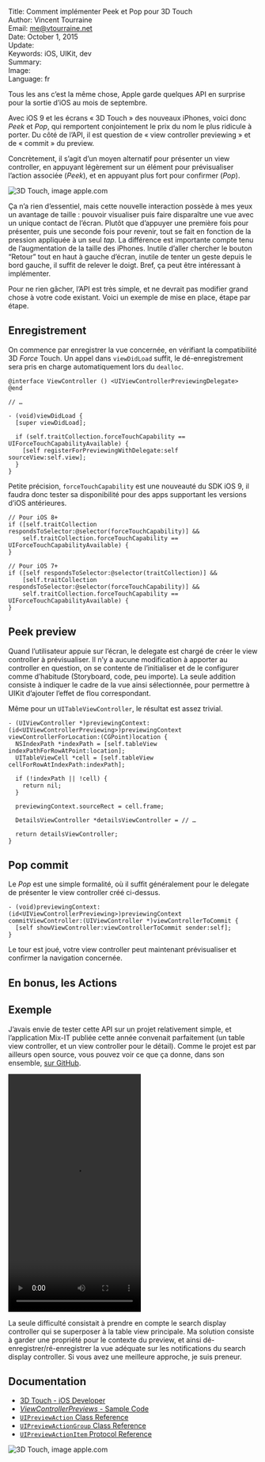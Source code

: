 Title:    Comment implémenter Peek et Pop pour 3D Touch  
Author:   Vincent Tourraine  
Email:    me@vtourraine.net  
Date:     October 1, 2015  
Update:   
Keywords: iOS, UIKit, dev  
Summary:    
Image:       
Language: fr  


Tous les ans c’est la même chose, Apple garde quelques API en surprise pour la sortie d’iOS au mois de septembre.

Avec iOS 9 et les écrans « 3D Touch » des nouveaux iPhones, voici donc _Peek_ et _Pop_, qui remportent conjointement le prix du nom le plus ridicule à porter. Du côté de l’API, il est question de « view controller previewing » et de « commit » du preview.

Concrètement, il s’agit d’un moyen alternatif pour présenter un view controller, en appuyant légèrement sur un élément pour prévisualiser l’action associée (_Peek_), et en appuyant plus fort pour confirmer (_Pop_). 

![3D Touch, image [apple.com](http://apple.com)][3D Touch video]

Ça n’a rien d’essentiel, mais cette nouvelle interaction possède à mes yeux un avantage de taille : pouvoir visualiser puis faire disparaître une vue avec un unique contact de l’écran. Plutôt que d’appuyer une première fois pour présenter, puis une seconde fois pour revenir, tout se fait en fonction de la pression appliquée à un seul _tap_. La différence est importante compte tenu de l’augmentation de la taille des iPhones. Inutile d’aller chercher le bouton “Retour” tout en haut à gauche d’écran, inutile de tenter un geste depuis le bord gauche, il suffit de relever le doigt. Bref, ça peut être intéressant à implémenter.

Pour ne rien gâcher, l’API est très simple, et ne devrait pas modifier grand chose à votre code existant. Voici un exemple de mise en place, étape par étape.


## Enregistrement

On commence par enregistrer la vue concernée, en vérifiant la compatibilité 3D _Force_ Touch. Un appel dans `viewDidLoad` suffit, le dé-enregistrement sera pris en charge automatiquement lors du `dealloc`.

``` objc
@interface ViewController () <UIViewControllerPreviewingDelegate>
@end

// …

- (void)viewDidLoad {
  [super viewDidLoad];

  if (self.traitCollection.forceTouchCapability == UIForceTouchCapabilityAvailable) {
    [self registerForPreviewingWithDelegate:self sourceView:self.view];
  } 
}
```

Petite précision, `forceTouchCapability` est une nouveauté du SDK iOS 9, il faudra donc tester sa disponibilité pour des apps supportant les versions d’iOS antérieures.

``` objc
// Pour iOS 8+
if ([self.traitCollection respondsToSelector:@selector(forceTouchCapability)] &&
    self.traitCollection.forceTouchCapability == UIForceTouchCapabilityAvailable) {
}

// Pour iOS 7+
if ([self respondsToSelector:@selector(traitCollection)] &&
    [self.traitCollection respondsToSelector:@selector(forceTouchCapability)] &&
    self.traitCollection.forceTouchCapability == UIForceTouchCapabilityAvailable) {
}
```


## Peek preview

Quand l’utilisateur appuie sur l’écran, le delegate est chargé de créer le view controller à prévisualiser. Il n’y a aucune modification à apporter au controller en question, on se contente de l’initialiser et de le configurer comme d’habitude (Storyboard, code, peu importe). La seule addition consiste à indiquer le cadre de la vue ainsi sélectionnée, pour permettre à UIKit d’ajouter l’effet de flou correspondant.

Même pour un `UITableViewController`, le résultat est assez trivial.

``` objc
- (UIViewController *)previewingContext:(id<UIViewControllerPreviewing>)previewingContext viewControllerForLocation:(CGPoint)location {
  NSIndexPath *indexPath = [self.tableView indexPathForRowAtPoint:location];
  UITableViewCell *cell = [self.tableView cellForRowAtIndexPath:indexPath];

  if (!indexPath || !cell) {
    return nil;
  }

  previewingContext.sourceRect = cell.frame;

  DetailsViewController *detailsViewController = // …

  return detailsViewController;
}
```


## Pop commit

Le _Pop_ est une simple formalité, où il suffit généralement pour le delegate de présenter le view controller créé ci-dessus.

``` objc
- (void)previewingContext:(id<UIViewControllerPreviewing>)previewingContext commitViewController:(UIViewController *)viewControllerToCommit {
  [self showViewController:viewControllerToCommit sender:self];
}
```

Le tour est joué, votre view controller peut maintenant prévisualiser et confirmer la navigation concernée.


## En bonus, les Actions

## Exemple

J’avais envie de tester cette API sur un projet relativement simple, et l’application Mix-IT publiée cette année convenait parfaitement (un table view controller, et un view controller pour le détail). Comme le projet est par ailleurs open source, vous pouvez voir ce que ça donne, dans son ensemble, [sur GitHub](https://github.com/vtourraine/mixit/blob/master/mixit/Classes/AMGTalksViewController.m). 

<video controls="controls" width="268" height="480">
  <source src="http://www.vtourraine.net/blog/img/2015/ios-9-peek-pop/3d-touch-previewing-480.mov"></source>
  Votre navigateur ne peut pas afficher cette vidéo.
</video>

La seule difficulté consistait à prendre en compte le search display controller qui se superposer à la table view principale. Ma solution consiste à garder une propriété pour le contexte du preview, et ainsi dé-enregistrer/ré-enregistrer la vue adéquate sur les notifications du search display controller. Si vous avez une meilleure approche, je suis preneur.


## Documentation

- [3D Touch - iOS Developer](https://developer.apple.com/ios/3d-touch/)
- [_ViewControllerPreviews_ - Sample Code](https://developer.apple.com/library/ios/samplecode/ViewControllerPreviews/)
- [`UIPreviewAction` Class Reference](https://developer.apple.com/library/ios/documentation/UIKit/Reference/UIPreviewAction_Class/)
- [`UIPreviewActionGroup` Class Reference](https://developer.apple.com/library/ios/documentation/UIKit/Reference/UIPreviewActionGroup_Class/)
- [`UIPreviewActionItem` Protocol Reference](https://developer.apple.com/library/ios/documentation/UIKit/Reference/UIPreviewActionItem_Protocol/)

![3D Touch, image [apple.com](http://apple.com)][3D Touch hero]

[3D Touch hero]: http://www.vtourraine.net/blog/img/2015/ios-9-peek-pop/3d-touch-hero.jpg
[3D Touch video]: http://www.vtourraine.net/blog/img/2015/ios-9-peek-pop/3d-touch-video.jpg
